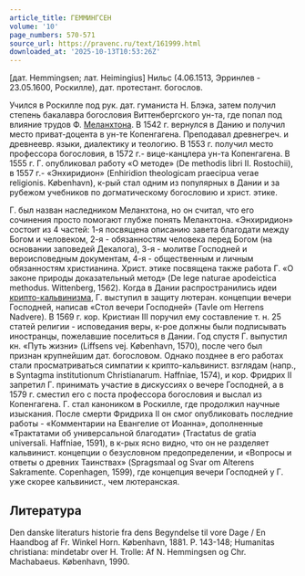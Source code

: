 ```yaml
---
article_title: ГЕММИНГСЕН
volume: '10'
page_numbers: 570-571
source_url: https://pravenc.ru/text/161999.html
downloaded_at: '2025-10-13T10:53:26Z'
---
```


[дат. Hemmingsen; лат. Heimingius] Нильс (4.06.1513, Эрринлев - 23.05.1600, Роскилле), дат. протестант. богослов.

Учился в Роскилле под рук. дат. гуманиста Н. Блэка, затем получил степень бакалавра богословия Виттенбергского ун-та, где попал под влияние трудов Ф. [Меланхтона](https://pravenc.ru/text/Меланхтон.html). В 1542 г. вернулся в Данию и получил место приват-доцента в ун-те Копенгагена. Преподавал древнегреч. и древнеевр. языки, диалектику и теологию. В 1553 г. получил место профессора богословия, в 1572 г.- вице-канцлера ун-та Копенгагена. В 1555 г. Г. опубликовал работу «О методе» (De methodis libri II. Rostochii), в 1557 г.- «Энхиридион» (Enhiridion theologicam praecipua verae religionis. København), к-рый стал одним из популярных в Дании и за рубежом учебников по догматическому богословию и христ. этике.

Г. был назван наследником Меланхтона, но он считал, что его сочинения просто помогают глубже понять Меланхтона. «Энхиридион» состоит из 4 частей: 1-я посвящена описанию завета благодати между Богом и человеком, 2-я - обязанностям человека перед Богом (на основании заповедей Декалога), 3-я - молитве Господней и вероисповедным документам, 4-я - общественным и личным обязанностям христианина. Христ. этике посвящена также работа Г. «О законе природы доказательный метод» (De lege naturae apodeictica methodus. Wittenberg, 1562). Когда в Дании распространились идеи [крипто-кальвинизма](https://pravenc.ru/text/крипто-кальвинизма.html), Г. выступил в защиту лютеран. концепции вечери Господней, написав «Стол вечери Господней» (Tavle om Herrens Nadvere). В 1569 г. кор. Кристиан III поручил ему составление т. н. 25 статей религии - исповедания веры, к-рое должны были подписывать иностранцы, пожелавшие поселиться в Дании. Год спустя Г. выпустил кн. «Путь жизни» (Liffsens vej. København, 1570), после чего был признан крупнейшим дат. богословом. Однако позднее в его работах стали просматриваться симпатии к крипто-кальвинист. взглядам (напр., в Syntagma institutionum Christianarum. Haffniae, 1574), и кор. Фридрих II запретил Г. принимать участие в дискуссиях о вечере Господней, а в 1579 г. сместил его с поста профессора богословия и выслал из Копенгагена. Г. стал каноником в Роскилле, где продолжил научные изыскания. После смерти Фридриха II он смог опубликовать последние работы - «Комментарии на Евангелие от Иоанна», дополненные «Трактатами об универсальной благодати» (Tractatus de gratia universali. Haffniae, 1591), в к-рых ясно видно, что он не разделяет кальвинист. концепции о безусловном предопределении, и «Вопросы и ответы о древних Таинствах» (Spragsmaal og Svar om Alterens Sakramente. Copenhagen, 1599), где концепция вечери Господней у Г. уже скорее кальвинист., чем лютеранская.

## Литература

Den danske literaturs historie fra dens Begyndelse til vore Dage / En Haandbog af Fr. Winkel Horn. København, 1881. P. 143-148; Humanitas christiana: mindetabr over H. Trolle: Af N. Hemmingsen og Chr. Machabaeus. København, 1990.
